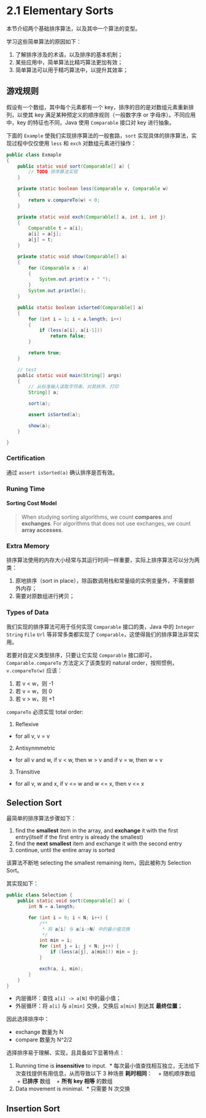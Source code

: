 # 2.1 Elementary Sorts

本节介绍两个基础排序算法，以及其中一个算法的变型。

学习这些简单算法的原因如下：

1. 了解排序涉及的术语，以及排序的基本机制；
2. 某些应用中，简单算法比精巧算法更加有效；
3. 简单算法可以用于精巧算法中，以提升其效率；

## 游戏规则

假设有一个数组，其中每个元素都有一个 key，排序的目的是对数组元素重新排列，以使其 key 满足某种预定义的顺序规则（一般数字序 or 字母序）。不同应用中，key 的特征也不同，Java 使用 `Comparable` 接口对 key 进行抽象。

下面的 `Example` 使我们实现排序算法的一般套路，`sort` 实现具体的排序算法，实现过程中仅仅使用 `less` 和 `exch` 对数组元素进行操作：

```Java
public class Exmaple
{
    public static void sort(Comparable[] a) {
        // TODO 排序算法实现
    }

    private static boolean less(Comparable v, Comparable w)
    {
        return v.compareTo(w) < 0;
    }

    private static void exch(Comparable[] a, int i, int j)
    {
        Comparable t = a[i];
        a[i] = a[j];
        a[j] = t;
    }

    private static void show(Comparable[] a)
    {
        for (Comparable x : a)
        {
            System.out.print(x + " ");
        }
        System.out.println();
    }

    public static boolean isSorted(Comparable[] a)
    {
        for (int i = 1; i < a.length; i++)
        {
            if (less(a[i], a[i-1]))
                return false;
        }

        return true;
    }

    // test
    public static void main(String[] args)
    {
        // 从标准输入读取字符串，对其排序、打印
        String[] a;

        sort(a);

        assert isSorted(a);

        show(a);
    }

}
```

### Certification

通过 `assert isSorted(a)` 确认排序是否有效。

### Runing Time

#### Sorting Cost Model

>When studying sorting algorithms, we count **compares** and **exchanges**. For algorithms that does not use exchanges, we count **array accesses**.


### Extra Memory

排序算法使用的内存大小经常与其运行时间一样重要，实际上排序算法可以分为两类：

1. 原地排序（sort in place），除函数调用栈和常量级的实例变量外，不需要额外内存；
2. 需要对原数组进行拷贝；

### Types of Data

我们实现的排序算法可用于任何实现 `Comparable` 接口的类，Java 中的 `Integer` `String` `File` `Url` 等非常多类都实现了 `Comparable`，这使得我们的排序算法非常实用。

若要对自定义类型排序，只要让它实现 `Comparable` 接口即可，`Comparable.compareTo` 方法定义了该类型的 natural order，按照惯例，`v.compareTo(w)` 应该：

1. 若 v < w，则 -1
2. 若 v = w，则  0
3. 若 v > w，则 +1

`compareTo` 必须实现 total order:

1. Reflexive
  + for all v, v = v
2. Antisynmmetric
  + for all v and w, if v < w, then w > v and if v = w, then w = v
3. Transitive
  + for all v, w and x, if v <= w and w <= x, then v <= x

## Selection Sort

最简单的排序算法步骤如下：

1. find the **smallest** item in the array, and **exchange** it with the first entry(itself if the first entry is already the smallest)
2. find the **next smallest** item and exchange it with the second entry
3. continue, until the entire array is sorted

该算法不断地 selecting the smallest remaining item，因此被称为 Selection Sort。

其实现如下：

```Java
public class Selection {
    public static void sort(Comparable[] a) {
        int N = a.length;

        for (int i = 0; i < N; i++) {
            /**
             * 将 a[i] 与 a[i->N] 中的最小值交换
             */
            int min = i;
            for (int j = i; j < N; j++) {
                if (less(a[j], a[min])) min = j;
            }

            exch(a, i, min);
        }
    }
}
```

* 内层循环：查找 `a[i] -> a[N]` 中的最小值；
* 外层循环：将 `a[i]` 与 `a[min]` 交换，交换后 `a[min]` 到达其 **最终位置**；

因此选择排序中：

* exchange 数量为 N
* compare 数量为 N^2/2

选择排序易于理解、实现，且具备如下显著特点：

1. Running time is **insensitive** to input.
  * 每次最小值查找相互独立，无法给下次查找提供有用信息，从而导致以下 3 种场景 **耗时相同**：
    + 随机顺序数组
    + **已排序** 数组
    + **所有 key 相等** 的数组
2. Data movement is minimal.
  * 只需要 N 次交换
  
## Insertion Sort







